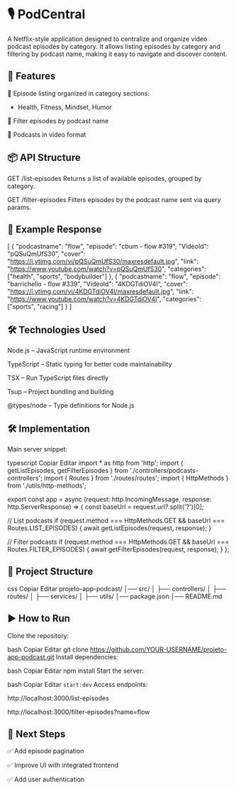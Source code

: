 # 🎙️ PodCentral
A Netflix-style application designed to centralize and organize video podcast episodes by category.
It allows listing episodes by category and filtering by podcast name, making it easy to navigate and discover content.

## 🚀 Features
📂 Episode listing organized in category sections:

 - Health, Fitness, Mindset, Humor

🔎 Filter episodes by podcast name

🎥 Podcasts in video format

## 📦 API Structure
GET /list-episodes
Returns a list of available episodes, grouped by category.

GET /filter-episodes
Filters episodes by the podcast name sent via query params.

## 📄 Example Response
[
  {
    "podcastname": "flow",
    "episode": "cbum - flow #319",
    "VideoId": "pQSuQmUfS30",
    "cover": "https://i.ytimg.com/vi/pQSuQmUfS30/maxresdefault.jpg",
    "link": "https://www.youtube.com/watch?v=pQSuQmUfS30",
    "categories": ["health", "sports", "bodybuilder"]
  },
  {
    "podcastname": "flow",
    "episode": "barrichello - flow #339",
    "VideoId": "4KDGTdiOV4I",
    "cover": "https://i.ytimg.com/vi/4KDGTdiOV4I/maxresdefault.jpg",
    "link": "https://www.youtube.com/watch?v=4KDGTdiOV4I",
    "categories": ["sports", "racing"]
  }
]

## 🛠️ Technologies Used
Node.js – JavaScript runtime environment

TypeScript – Static typing for better code maintainability

TSX – Run TypeScript files directly

Tsup – Project bundling and building

@types/node – Type definitions for Node.js


## 🛠️ Implementation
Main server snippet:

typescript
Copiar
Editar
import * as http from 'http'; 
import { getListEpisodes, getFilterEpisodes } from './controllers/podcasts-controllers';
import { Routes } from './routes/routes';
import { HttpMethods } from './utils/http-methods';

export const app = async (request: http.IncomingMessage, response: http.ServerResponse) => {
  const baseUrl = request.url?.split('?')[0];
  
  // List podcasts
  if (request.method === HttpMethods.GET && baseUrl === Routes.LIST_EPISODES) {
    await getListEpisodes(request, response);
  }

  // Filter podcasts
  if (request.method === HttpMethods.GET && baseUrl === Routes.FILTER_EPISODES) {
    await getFilterEpisodes(request, response);
  }
};

## 📂 Project Structure
css
Copiar
Editar
projeto-app-podcast/
│── src/
│   ├── controllers/
│   ├── routes/
│   ├── services/
│   ├── utils/
│── package.json
│── README.md

## ▶️ How to Run
Clone the repository:

bash
Copiar
Editar
git clone https://github.com/YOUR-USERNAME/projeto-app-podcast.git
Install dependencies:

bash
Copiar
Editar
npm install
Start the server:

bash
Copiar
Editar
`start:dev`
Access endpoints:

http://localhost:3000/list-episodes

http://localhost:3000/filter-episodes?name=flow

## 🔮 Next Steps
✅ Add episode pagination

✅ Improve UI with integrated frontend

✅ Add user authentication